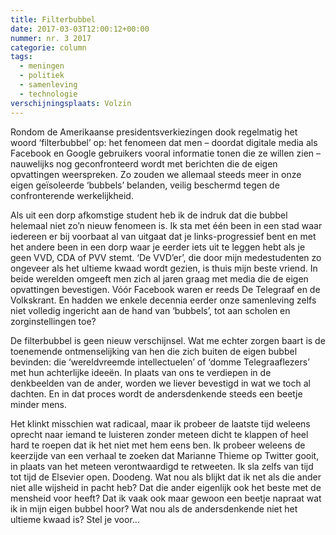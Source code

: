 ```yaml
---
title: Filterbubbel
date: 2017-03-03T12:00:12+00:00
nummer: nr. 3 2017
categorie: column
tags:
  - meningen
  - politiek
  - samenleving
  - technologie
verschijningsplaats: Volzin
---
```

Rondom de Amerikaanse presidentsverkiezingen dook regelmatig het woord ‘filterbubbel’ op: het fenomeen dat men – doordat digitale media als Facebook en Google gebruikers vooral informatie tonen die ze willen zien – nauwelijks nog geconfronteerd wordt met berichten die de eigen opvattingen weerspreken. Zo zouden we allemaal steeds meer in onze eigen geïsoleerde ‘bubbels’ belanden, veilig beschermd tegen de confronterende werkelijkheid.

Als uit een dorp afkomstige student heb ik de indruk dat die bubbel helemaal niet zo’n nieuw fenomeen is. Ik sta met één been in een stad waar iedereen er bij voorbaat al van uitgaat dat je links-progressief bent en met het andere been in een dorp waar je eerder iets uit te leggen hebt als je geen VVD, CDA of PVV stemt. ‘De VVD’er’, die door mijn medestudenten zo ongeveer als het ultieme kwaad wordt gezien, is thuis mijn beste vriend. In beide werelden omgeeft men zich al jaren graag met media die de eigen opvattingen bevestigen. Vóór Facebook waren er reeds De Telegraaf en de Volkskrant. En hadden we enkele decennia eerder onze samenleving zelfs niet volledig ingericht aan de hand van ‘bubbels’, tot aan scholen en zorginstellingen toe?

De filterbubbel is geen nieuw verschijnsel. Wat me echter zorgen baart is de toenemende ontmenselijking van hen die zich buiten de eigen bubbel bevinden: die ‘wereldvreemde intellectuelen’ of ‘domme Telegraaflezers’ met hun achterlijke ideeën. In plaats van ons te verdiepen in de denkbeelden van de ander, worden we liever bevestigd in wat we toch al dachten. En in dat proces wordt de andersdenkende steeds een beetje minder mens.

Het klinkt misschien wat radicaal, maar ik probeer de laatste tijd weleens oprecht naar iemand te luisteren zonder meteen dicht te klappen of heel hard te roepen dat ik het niet met hem eens ben. Ik probeer weleens de keerzijde van een verhaal te zoeken dat Marianne Thieme op Twitter gooit, in plaats van het meteen verontwaardigd te retweeten. Ik sla zelfs van tijd tot tijd de Elsevier open. Doodeng. Wat nou als blijkt dat ik net als die ander niet alle wijsheid in pacht heb? Dat die ander eigenlijk ook het beste met de mensheid voor heeft? Dat ik vaak ook maar gewoon een beetje napraat wat ik in mijn eigen bubbel hoor? Wat nou als de andersdenkende niet het ultieme kwaad is? Stel je voor…
